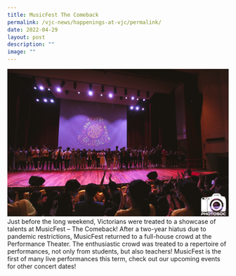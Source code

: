 ```yaml
---
title: MusicFest The Comeback
permalink: /vjc-news/happenings-at-vjc/permalink/
date: 2022-04-29
layout: post
description: ""
image: ""
---
```

![](/images/Happening%20at%20VJC/2022%2009%20Musicfest2.jpg)
Just before the long weekend, Victorians were treated to a showcase of talents at MusicFest – The Comeback! After a two-year hiatus due to pandemic restrictions, MusicFest returned to a full-house crowd at the Performance Theater. The enthusiastic crowd was treated to a repertoire of performances, not only from students, but also teachers! MusicFest is the first of many live performances this term, check out our upcoming events for other concert dates!